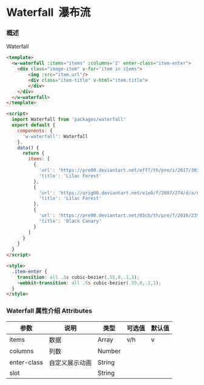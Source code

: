 #  Waterfall  瀑布流

### 概述

Waterfall

```html
<template>
  <w-waterfall :items="items" :columns='2' enter-class="item-enter">
    <div class="image-item" v-for="item in items">
        <img :src="item.url"/>
        <div class="item-title" v-html="item.title">
        </div>
    </div>
  </w-waterfall>
</template>

<script>
  import Waterfall from 'packages/waterfall'
  export default {
    components: {
      'w-waterfall': Waterfall
    },
    data() {
      return {
        items: [
          {
            'url': 'https://pre00.deviantart.net/eff7/th/pre/i/2017/301/5/0/_last_unicorn__lilac_forest__by_larienne-dbrzego.png',
            'title': 'Lilac Forest'
          },
          {
            'url': 'https://orig00.deviantart.net/e1e0/f/2007/274/d/a/naruto___think_before_you_say_by_dannex009.png',
            'title': 'Lilac Forest'
          },
          {
            'url': 'https://pre00.deviantart.net/05cb/th/pre/f/2016/239/5/c/tifa_tribute_by_wen_jr-dafgeg3.jpg',
            'title': 'Black Canary'
          }
        ]
      }
    }
  }
</script>

<style>
  .item-enter {
    transition: all .5s cubic-bezier(.55,0,.1,1);
    -webkit-transition: all .5s cubic-bezier(.55,0,.1,1);
  }
</style>

```

###  Waterfall 属性介绍 Attributes

| 参数           | 说明            | 类型       | 可选值      |   默认值   |
|---------------|-----------------|-----------|------------|-----------|
| items         | 数据             | Array     |     v/h       |  v    |
| columns       | 列数             | Number    |            |          |
| enter-class   | 自定义展示动画     | String    |            |          |
| slot          |                  | String    |            |          |
